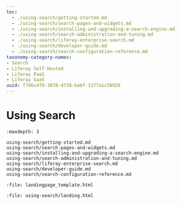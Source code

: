 ```yaml
---
toc:
  - ./using-search/getting-started.md
  - ./using-search/search-pages-and-widgets.md
  - ./using-search/installing-and-upgrading-a-search-engine.md
  - ./using-search/search-administration-and-tuning.md
  - ./using-search/liferay-enterprise-search.md
  - ./using-search/developer-guide.md
  - ./using-search/search-configuration-reference.md
taxonomy-category-names:
- Search
- Liferay Self-Hosted
- Liferay PaaS
- Liferay SaaS
uuid: f746c4f8-3070-4739-babf-1377a1c58926
---
```

# Using Search

```{toctree}
:maxdepth: 3

using-search/getting-started.md
using-search/search-pages-and-widgets.md
using-search/installing-and-upgrading-a-search-engine.md
using-search/search-administration-and-tuning.md
using-search/liferay-enterprise-search.md
using-search/developer-guide.md
using-search/search-configuration-reference.md
```

```{raw} html
:file: landingpage_template.html
```

```{raw} html
:file: using-search/landing.html
```
